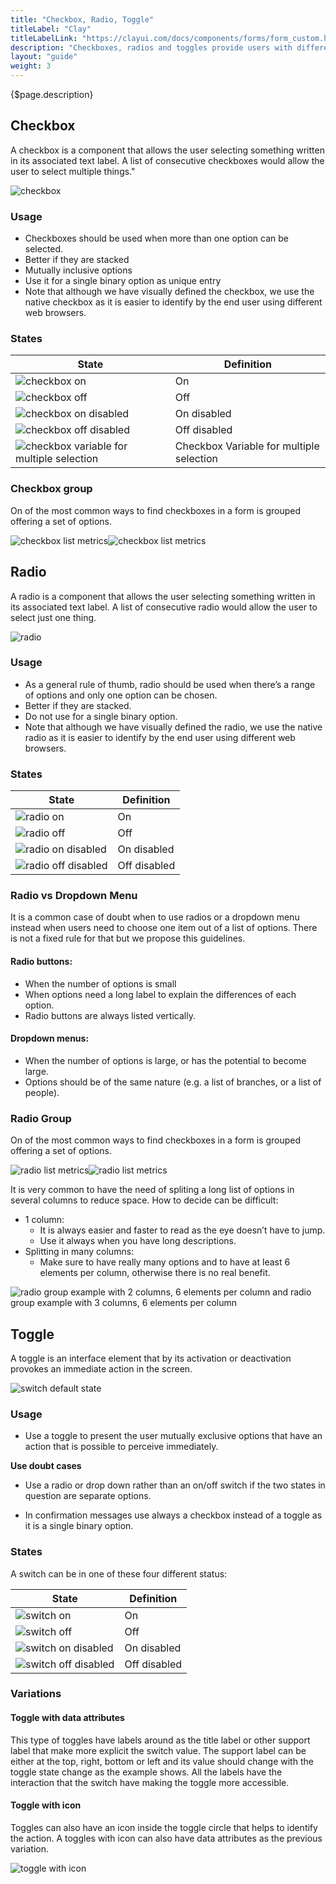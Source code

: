 ```yaml
---
title: "Checkbox, Radio, Toggle"
titleLabel: "Clay"
titleLabelLink: "https://clayui.com/docs/components/forms/form_custom.html"
description: "Checkboxes, radios and toggles provide users with different selection and activation tools."
layout: "guide"
weight: 3
---
```


<div class="page-description">{$page.description}</div>

## Checkbox

A checkbox is a component that allows the user selecting something written in its associated text label. A list of consecutive checkboxes would allow the user to select multiple things."

![checkbox](../../../images/CheckboxLabel.jpg)

### Usage

* Checkboxes should be used when more than one option can be selected.
* Better if they are stacked
* Mutually inclusive options
* Use it for a single binary option as unique entry
* Note that although we have visually defined the checkbox, we use the native checkbox as it is easier to identify by the end user using different web browsers.

### States

| State | Definition |
| ----- | ---------- |
| ![checkbox on](../../../images/CheckboxActive.jpg) | On |
| ![checkbox off](../../../images/Checkbox.jpg) | Off |
| ![checkbox on disabled](../../../images/CheckboxActiveDisabled.jpg) | On disabled |
| ![checkbox off disabled](../../../images/CheckboxDisabled.jpg) | Off disabled |
| ![checkbox variable for multiple selection](../../../images/CheckboxMultiple.jpg) | Checkbox Variable for multiple selection |

### Checkbox group

On of the most common ways to find checkboxes in a form is grouped offering a set of options.

![checkbox list metrics](../../../images/CheckboxList.jpg)![checkbox list metrics](../../../images/CheckboxListMetrics.jpg)


## Radio

A radio is a component that allows the user selecting something written in its associated text label. A list of consecutive radio would allow the user to select just one thing.

![radio](../../../images/RadioButtonLabelActive.jpg)

### Usage

* As a general rule of thumb, radio should be used when there’s a range of options and only one option can be chosen.
* Better if they are stacked.
* Do not use for a single binary option.
* Note that although we have visually defined the radio, we use the native radio as it is easier to identify by the end user using different web browsers.

### States

| State | Definition |
| ----- | ---------- |
| ![radio on](../../../images/RadioButtonActive.jpg) | On |
| ![radio off](../../../images/RadioButton.jpg) | Off |
| ![radio on disabled](../../../images/RadioButtonActiveDisabled.jpg) | On disabled |
| ![radio off disabled](../../../images/RadioButtonDisabled.jpg) | Off disabled |

### Radio vs Dropdown Menu

It is a common case of doubt when to use radios or a dropdown menu instead when users need to choose one item out of a list of options. There is not a fixed rule for that but we propose this guidelines.

#### Radio buttons:

* When the number of options is small
* When options need a long label to explain the differences of each option.
* Radio buttons are always listed vertically.

#### Dropdown menus:

* When the number of options is large, or has the potential to become large.
* Options should be of the same nature (e.g. a list of branches, or a list of people).

### Radio Group

On of the most common ways to find checkboxes in a form is grouped offering a set of options.

![radio list metrics](../../../images/RadioList.jpg)![radio list metrics](../../../images/RadioListMetrics.jpg)


It is very common to have the need of spliting a long list of options in several columns to reduce space. How to decide can be difficult:

* 1 column:
    * It is always easier and faster to read as the eye doesn’t have to jump.
    * Use it always when you have long descriptions.
* Splitting in many columns:
    * Make sure to have really many options and to have at least 6 elements per column, otherwise there is no real benefit.

![radio group example with 2 columns, 6 elements per column and radio group example with 3 columns, 6 elements per column](../../../images/RadioGroupExample.jpg)


## Toggle

A toggle is an interface element that by its activation or deactivation provokes an immediate action in the screen.

![switch default state](../../../images/SwitchLabelOn.jpg)

### Usage

* Use a toggle to present the user mutually exclusive options that have an action that is possible to perceive immediately.

**Use doubt cases**

* Use a radio or drop down rather than an on/off switch if the two states in question are separate options.

* In confirmation messages use always a checkbox instead of a toggle as it is a single  binary option.

### States

A switch can be in one of these four different status:

| State | Definition |
| ----- | ---------- |
| ![switch on](../../../images/SwitchOn.jpg) | On |
| ![switch off](../../../images/SwitchOff.jpg) | Off |
| ![switch on disabled](../../../images/SwitchOnDisabled.jpg) | On disabled |
| ![switch off disabled](../../../images/SwitchOffDisabled.jpg) | Off disabled |

### Variations

#### Toggle with data attributes

This type of toggles have labels around as the title label or other support label that make more explicit the switch value. The support label can be either at the top, right, bottom or left and its value should change with the toggle state change as the example shows. All the labels have the interaction that the switch have making the toggle more accessible.


#### Toggle with icon

Toggles can also have an icon inside the toggle circle that helps to identify the action. A toggles with icon can also have data attributes as the previous variation.

![toggle with icon](../../../images/SwitchIcon.jpg)